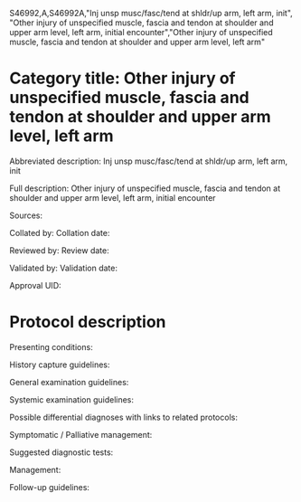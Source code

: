 S46992,A,S46992A,"Inj unsp musc/fasc/tend at shldr/up arm, left arm, init", "Other injury of unspecified muscle, fascia and tendon at shoulder and upper arm level, left arm, initial encounter","Other injury of unspecified muscle, fascia and tendon at shoulder and upper arm level, left arm"
# Category title: Other injury of unspecified muscle, fascia and tendon at shoulder and upper arm level, left arm

Abbreviated description: Inj unsp musc/fasc/tend at shldr/up arm, left arm, init

Full description: Other injury of unspecified muscle, fascia and tendon at shoulder and upper arm level, left arm, initial encounter

Sources:

Collated by:
Collation date:

Reviewed by:
Review date:

Validated by:
Validation date:

Approval UID:

# Protocol description

Presenting conditions:

History capture guidelines:

General examination guidelines:

Systemic examination guidelines:

Possible differential diagnoses with links to related protocols:

Symptomatic / Palliative management:

Suggested diagnostic tests:

Management:

Follow-up guidelines:
